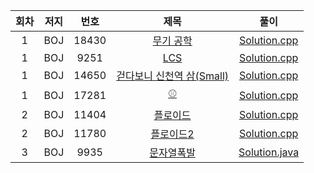 | 회차 | 저지 | 번호 | 제목 | 풀이 |
|:---:|:---:|:---:|:---:|:---:|
| 1 | BOJ | 18430 | [무기 공학](https://www.acmicpc.net/problem/18430) | [Solution.cpp](https://github.com/HumanHyeon/Algorithm/blob/master/Baekjoon_18430(%EB%AC%B4%EA%B8%B0%EA%B3%B5%ED%95%99).cpp) |
| 1 | BOJ | 9251 | [LCS](https://www.acmicpc.net/problem/9251) | [Solution.cpp](https://github.com/HumanHyeon/Algorithm/blob/master/Baekjoon_9251(LCS).cpp) |
| 1 | BOJ | 14650 | [걷다보니 신천역 삼(Small)](https://www.acmicpc.net/problem/14650) | [Solution.cpp](https://github.com/HumanHyeon/Algorithm/blob/master/Baekjoon_14650(%EA%B1%B7%EB%8B%A4%EB%B3%B4%EB%8B%88%EC%8B%A0%EC%B2%9C%EC%97%AD%EC%82%BCSmall).cpp) |
| 1 | BOJ | 17281 | [⚾](https://www.acmicpc.net/problem/17281) | [Solution.cpp](https://github.com/HumanHyeon/Algorithm/blob/master/Baekjoon_17281(%EC%95%BC%EA%B5%AC%EA%B3%B5).cpp) |
| 2 | BOJ | 11404 | [플로이드](https://www.acmicpc.net/problem/11404) | [Solution.cpp](https://github.com/HumanHyeon/Algorithm/blob/master/Baekjoon_11404(%ED%94%8C%EB%A1%9C%EC%9D%B4%EB%93%9C).cpp) |
| 2 | BOJ | 11780 | [플로이드2](https://www.acmicpc.net/problem/11780) | [Solution.cpp](https://github.com/HumanHyeon/Algorithm/blob/master/Baekjoon_11780(%ED%94%8C%EB%A1%9C%EC%9D%B4%EB%93%9C2).cpp) |
| 3 | BOJ | 9935 | [문자열폭발](https://www.acmicpc.net/problem/9935) | [Solution.java](https://github.com/HumanHyeon/Algorithm/blob/master/Baekjoon_9935(%EB%AC%B8%EC%9E%90%EC%97%B4%ED%8F%AD%EB%B0%9C).java) |
